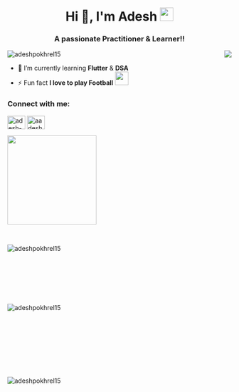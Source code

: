 <h1 align="center">Hi 👋, I'm Adesh  <img src= "https://media.tenor.com/images/2adfe94e69139f3e22623b61d375a7a7/tenor.gif" width= "30" height= "30">
</h1> 
<h3 align="center">A passionate Practitioner & Learner!!</h3>
 <img align=right src='https://camo.githubusercontent.com/1c599fd918f649ead173975ee0cb6ce72c47d2765e2813f608f7282a74407e26/68747470733a2f2f6d656469612e67697068792e636f6d2f6d656469612f38333648694a633770677a7938694e58436e2f67697068792e676966'>
<p align="left"> <img src="https://komarev.com/ghpvc/?username=adeshpokhrel15&label=Profile%20views&color=0e75b6&style=flat" alt="adeshpokhrel15" /> </p>

- 🌱 I’m currently learning **Flutter** & **DSA**
- ⚡ Fun fact **I love to play Football** <img src= "https://media2.giphy.com/media/Lm5hxmmI6ucOQGfjKj/giphy.gif?cid=6c09b952o9xti0m387z597k2xqipch3qmqjydym98oef87ve&rid=giphy.gif&ct=s" width= "30" height= "30">

<h3 align="left">Connect with me:</h3>
<p align="left">
<a href="https://linkedin.com/in/adesh-pokhrel-9a2a41183" target="blank"><img align="center" src="https://raw.githubusercontent.com/rahuldkjain/github-profile-readme-generator/master/src/images/icons/Social/linked-in-alt.svg" alt="adesh-pokhrel-9a2a41183" height="30" width="40" /></a>
<a href="https://instagram.com/aadeshpokhrel_" target="blank"><img align="center" src="https://raw.githubusercontent.com/rahuldkjain/github-profile-readme-generator/master/src/images/icons/Social/instagram.svg" alt="aadeshpokhrel_" height="30" width="40" /></a>
  
</p>
<img src="https://media.giphy.com/media/TEnXkcsHrP4YedChhA/giphy.gif" width="200" height="200" frameBorder="0" class="giphy-embed" allowFullScreen></img></p>




 <br>
<p><img align="left" src="https://github-readme-stats.vercel.app/api/top-langs?username=adeshpokhrel15&show_icons=true&locale=en&layout=compact" alt="adeshpokhrel15" /></p>
</br> <br> </br> <br></br> <br> <br>

 <p>&nbsp;<img align="left" src="https://github-readme-stats.vercel.app/api?username=adeshpokhrel15&show_icons=true&locale=en" alt="adeshpokhrel15" /></p>
</br> <br></br> <br></br> <br></br>
<p><img align="center" src="https://github-readme-streak-stats.herokuapp.com/?user=adeshpokhrel15&" alt="adeshpokhrel15" /></p>
